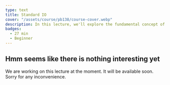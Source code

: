 ```yaml
---
type: text
title: Standard IO
cover: "/assets/course/pb138/course-cover.webp"
description: In this lecture, we'll explore the fundamental concept of Standard I/O (Input/Output) in programming. Standard I/O provides a way for programs to communicate with the outside world by reading input from sources such as the keyboard or files and writing output to destinations like the screen or files.
badges:
  - 27 min
  - Beginner
---
```


## Hmm seems like there is nothing interesting yet

We are working on this lecture at the moment. It will be available soon. Sorry for any inconvenience.
